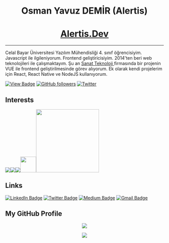# <center> Osman Yavuz DEMİR (Alertis) </center> 
# <center> <a href="https://alertis.dev" target="_blank">Alertis.Dev</a> </center> 
<hr>

<p>
    Celal Bayar Üniversitesi Yazılım Mühendisliği 4. sınıf öğrencisiyim. Javascript ile ilgileniyorum. Frontend geliştiricisiyim. 2014'ten beri web teknolojileri ile çalışmaktayım. Şu an <a href="https://sanatteknoloji.com.tr/"> Sanat Teknoloji </a> firmasında bir projenin VUE ile frontend geliştirilmesinde görev alıyorum. Ek olarak kendi projelerim için React, React Native ve NodeJS kullanıyorum. 
</p>


[![View Badge](https://komarev.com/ghpvc/?username=Alertis&color=green)]() 
[![GitHub followers](https://img.shields.io/github/followers/Alertis.svg?style=social&label=Follow)](https://github.com/Alertis?tab=followers)
[![Twitter](https://img.shields.io/twitter/follow/Alertisx?label=Twitter&style=social)](https://twitter.com/AlertisDev)

## Interests

<img src="https://www.vectorlogo.zone/logos/javascript/javascript-horizontal.svg" /><img src="https://www.vectorlogo.zone/logos/nodejs/nodejs-ar21.svg"><img src="https://www.vectorlogo.zone/logos/reactjs/reactjs-ar21.svg"><img src="https://upload.wikimedia.org/wikipedia/commons/9/95/Vue.js_Logo_2.svg" width="50"><img src="https://braze-marketing-assets.s3.amazonaws.com/images/partner_logos/react-native.png" width="200">

## Links
[![LinkedIn Badge](https://img.shields.io/badge/OsmanYavuzDemir-blue?style=for-the-badge&logo=linkedin)](https://www.linkedin.com/in/osmanyavuzdemir/)
[![Twitter Badge](https://img.shields.io/badge/Alertisx-yellow?style=for-the-badge&logo=Twitter)](https://twitter.com/AlertisDev)
[![Medium Badge](https://img.shields.io/badge/OsmanYavuzDemir-black?style=for-the-badge&logo=Medium)](https://medium.com/@osmanyavuzdemir96)
[![Gmail Badge](https://img.shields.io/badge/OsmanYavuzDemir96@gmail.com-red?style=for-the-badge&logo=Gmail&logoColor=white)](mailto:osmanyavuzdemir96@gmail.com)

## My GitHub Profile
<p align="center"> <img src="https://github-readme-stats.vercel.app/api?username=alertis&show_icons=true&theme=merko&count_private=true" /> </p>

<p align="center"> <img src="https://github-readme-stats.vercel.app/api/top-langs/?username=alertis&layout=compact" />
</p>

